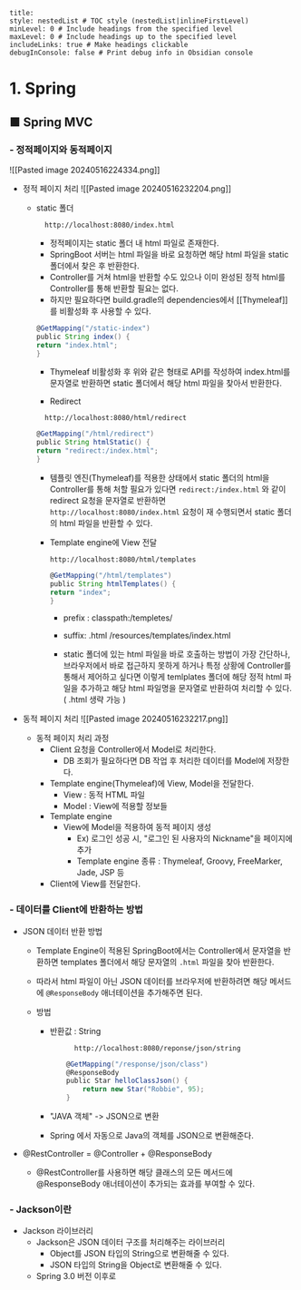 ```table-of-contents
title: 
style: nestedList # TOC style (nestedList|inlineFirstLevel)
minLevel: 0 # Include headings from the specified level
maxLevel: 0 # Include headings up to the specified level
includeLinks: true # Make headings clickable
debugInConsole: false # Print debug info in Obsidian console
```

# 1. Spring
## ■ Spring MVC
### - 정적페이지와 동적페이지

![[Pasted image 20240516224334.png]]
- 정적 페이지 처리
  ![[Pasted image 20240516232204.png]]
	- static 폴더
	  ``` URL
		http://localhost:8080/index.html
		```

		- 정적페이지는 static 폴더 내 html 파일로 존재한다.
		- SpringBoot 서버는 html 파일을 바로 요청하면 해당 html 파일을 static 폴더에서 찾은 후 반환한다.
		- Controller를 거쳐 html을 반환할 수도 있으나 이미 완성된 정적 html를 Controller를 통해 반환할 필요는 없다.
		- 하지만 필요하다면  build.gradle의 dependencies에서 [[Thymeleaf]] 를 비활성화 후 사용할 수 있다. 
		``` groovy
		@GetMapping("/static-index")
		public String index() {
		return "index.html";
		}
		```
		- Thymeleaf 비활성화 후 위와 같은 형태로 API를 작성하여 index.html를 문자열로 반환하면 static 폴더에서 해당 html 파일을 찾아서 반환한다.
		  
	  - Redirect
	  ``` URL
		http://localhost:8080/html/redirect
		```
		
		``` groovy
		@GetMapping("/html/redirect")
		public String htmlStatic() {
	    return "redirect:/index.html";
		}
		```
		- 템플릿 엔진(Thymeleaf)를 적용한 상태에서 static 폴더의 html을 Controller를 통해 처할 필요가 있다면 `redirect:/index.html` 와 같이 redirect 요청을 문자열로 반환하면
		  `http://localhost:8080/index.html` 요청이 재 수행되면서 static 폴더의 html 파일을 반환할 수 있다.
	  
	  - Template engine에 View 전달
	    ``` URL
	    http://localhost:8080/html/templates
		```
		
		``` groovy
		@GetMapping("/html/templates")
		public String htmlTemplates() {
		return "index";
		}
		```
		
		- prefix : classpath:/templetes/
		- suffix: .html
		  /resources/templates/index.html
		  
		- static 폴더에 있는 html 파일을 바로 호출하는 방법이 가장 간단하나, 브라우저에서 바로 접근하지 못하게 하거나 특정 상황에 Controller를 통해서 제어하고 싶다면 이렇게 temlplates 폴더에 해당 정적 html 파일을 추가하고 해당 html 파일명을 문자열로 반환하여 처리할 수 있다. ( .html 생략 가능 )

- 동적 페이지 처리
  ![[Pasted image 20240516232217.png]]
	- 동적 페이지 처리 과정
		-  Client 요청을 Controller에서 Model로 처리한다.
			- DB 조회가 필요하다면 DB 작업 후 처리한 데이터를 Model에 저장한다.
		- Template engine(Thymeleaf)에 View, Model을 전달한다.
			- View : 동적 HTML 파일
			- Model : View에 적용할 정보들
		- Template engine
			- View에 Model을 적용하여 동적 페이지 생성
				-  Ex) 로그인 성공 시, "로그인 된 사용자의 Nickname"을 페이지에 추가
				- Template engine 종류 : Thymeleaf, Groovy, FreeMarker, Jade, JSP 등
		- Client에 View를 전달한다.


### - 데이터를 Client에 반환하는 방법
- JSON 데이터 반환 방법
	- Template Engine이 적용된 SpringBoot에서는 Controller에서 문자열을 반환하면 templates 폴더에서 해당 문자열의 `.html` 파일을 찾아 반환한다.
	- 따라서 html 파일이 아닌 JSON 데이터를 브라우저에 반환하려면 해당 메서드에 `@ResponseBody` 애너테이션을 추가해주면 된다.
	  
	- 방법
		- 반환값 : String
		  ``` URL
				http://localhost:8080/reponse/json/string
			```
			
			``` groovy
				@GetMapping("/response/json/class")
				@ResponseBody
				public Star helloClassJson() {
					return new Star("Robbie", 95);
				}
			```
		- "JAVA 객체" -> JSON으로 변환
		- Spring 에서 자동으로 Java의 객체를 JSON으로 변환해준다.

- @RestController
  = @Controller + @ResponseBody
	- @RestController를 사용하면 해당 클래스의 모든 메서드에 @ResponseBody 애너테이션이 추가되는 효과를 부여할 수 있다.

### - Jackson이란
- Jackson 라이브러리
	- Jackson은 JSON 데이터 구조를 처리해주는 라이브러리
		- Object를 JSON 타입의 String으로 변환해줄 수 있다.
		- JSON 타입의 String을 Object로 변환해줄 수 있다.
	- Spring 3.0 버전 이후로 